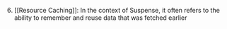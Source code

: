 6. [[Resource Caching]]: In the context of Suspense, it often refers to the ability to remember and reuse data that was fetched earlier
